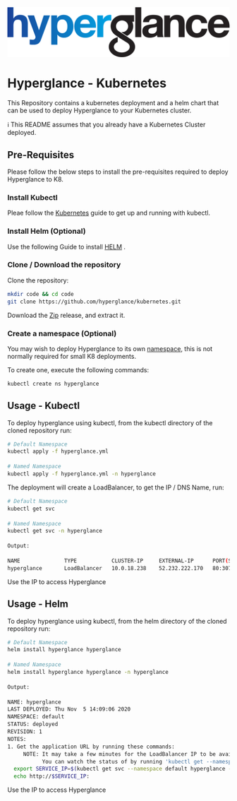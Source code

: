 <img src="https://github.com/hyperglance/aws-rule-automations/blob/master/files/b5dfbb6c-75c8-493b-8c5d-d68b3272cf0f.png" alt="Hyperglance Logo" />

# Hyperglance - Kubernetes

This Repository contains a kubernetes deployment and a helm chart that can be used to deploy Hyperglance to your Kubernetes cluster.

:information_source: This README assumes that you already have a Kubernetes Cluster deployed.

## Pre-Requisites

Please follow the below steps to install the pre-requisites required to deploy Hyperglance to K8.

### Install Kubectl

Pleae follow the [Kubernetes](https://kubernetes.io/docs/tasks/tools/install-kubectl/) guide to get up and running with kubectl.

### Install Helm (Optional)

Use the following Guide to install [HELM](https://helm.sh/docs/intro/install/) .

### Clone / Download the repository

Clone the repository:

```bash
mkdir code && cd code
git clone https://github.com/hyperglance/kubernetes.git
```

Download the [Zip](https://github.com/hyperglance/kubernetes/archive/v0.2.1.zip) release, and extract it.

### Create a namespace (Optional)

You may wish to deploy Hyperglance to its own [namespace](https://kubernetes.io/docs/concepts/overview/working-with-objects/namespaces/), this is not normally required for small K8 deployments.

To create one, execute the following commands:

```bash
kubectl create ns hyperglance
```

## Usage - Kubectl

To deploy hyperglance using kubectl, from the kubectl directory of the cloned repository run:

```bash
# Default Namespace
kubectl apply -f hyperglance.yml

# Named Namespace
kubectl apply -f hyperglance.yml -n hyperglance
```

The deployment will create a LoadBalancer, to get the IP / DNS Name, run:

```bash
# Default Namespace
kubectl get svc

# Named Namespace
kubectl get svc -n hyperglance

Output:

NAME              TYPE           CLUSTER-IP     EXTERNAL-IP      PORT(S)                      AGE
hyperglance       LoadBalancer   10.0.18.238    52.232.222.170   80:30750/TCP,443:30876/TCP   87m
```

Use the IP to access Hyperglance

## Usage - Helm

To deploy hyperglance using kubectl, from the helm directory of the cloned repository run:

```bash
# Default Namespace
helm install hyperglance hyperglance

# Named Namespace
helm install hyperglance hyperglance -n hyperglance

Output:

NAME: hyperglance
LAST DEPLOYED: Thu Nov  5 14:09:06 2020
NAMESPACE: default
STATUS: deployed
REVISION: 1
NOTES:
1. Get the application URL by running these commands:
     NOTE: It may take a few minutes for the LoadBalancer IP to be available.
           You can watch the status of by running 'kubectl get --namespace default svc -w hyperglance'
  export SERVICE_IP=$(kubectl get svc --namespace default hyperglance --template "{{ range (index .status.loadBalancer.ingress 0) }}{{.}}{{ end }}")
  echo http://$SERVICE_IP:

```

Use the IP to access Hyperglance